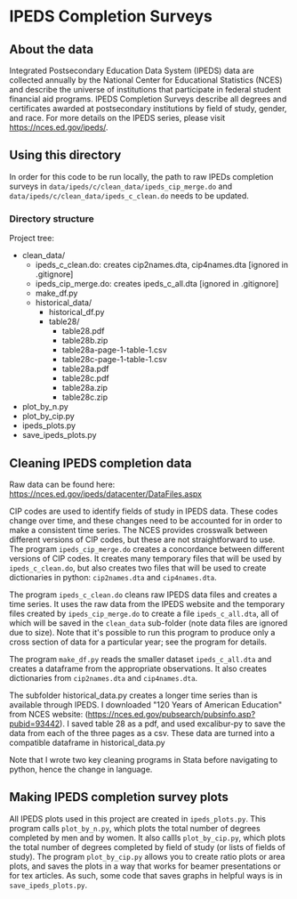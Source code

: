 # IPEDS Completion Surveys

## About the data

Integrated Postsecondary Education Data System (IPEDS) data are collected annually by the National Center for Educational Statistics (NCES) and describe the universe of institutions that participate in federal student financial aid programs. 
IPEDS Completion Surveys describe all degrees and certificates awarded at postsecondary institutions by field of study, gender, and race.
For more details on the IPEDS series, please visit https://nces.ed.gov/ipeds/.

## Using this directory

In order for this code to be run locally, the path to raw IPEDs completion surveys in `data/ipeds/c/clean_data/ipeds_cip_merge.do` and `data/ipeds/c/clean_data/ipeds_c_clean.do` needs to be updated.

### Directory structure

Project tree: 
- clean_data/
    - ipeds_c_clean.do: creates cip2names.dta, cip4names.dta [ignored in .gitignore]
    - ipeds_cip_merge.do: creates ipeds_c_all.dta [ignored in .gitignore]
    - make_df.py
    - historical_data/
        * historical_df.py
        * table28/
            * table28.pdf
            * table28b.zip
            * table28a-page-1-table-1.csv 
            * table28c-page-1-table-1.csv
            * table28a.pdf 
            * table28c.pdf
            * table28a.zip 
            * table28c.zip
- plot_by_n.py
- plot_by_cip.py
- ipeds_plots.py
- save_ipeds_plots.py


## Cleaning IPEDS completion data

Raw data can be found here: https://nces.ed.gov/ipeds/datacenter/DataFiles.aspx

CIP codes are used to identify fields of study in IPEDS data.
These codes change over time, and these changes need to be accounted for in order to make a consistent time series.
The NCES provides crosswalk between different versions of CIP codes, but these are not straightforward to use.
The program `ipeds_cip_merge.do` creates a concordance between different versions of CIP codes. 
It creates many temporary files that will be used by `ipeds_c_clean.do`, but also creates two files that will be used to create dictionaries in python: `cip2names.dta` and `cip4names.dta`.

The program `ipeds_c_clean.do` cleans raw IPEDS data files and creates a time series. 
It uses the raw data from the IPEDS website and the temporary files created by `ipeds_cip_merge.do` to create a file `ipeds_c_all.dta`, all of which will be saved in the `clean_data` sub-folder (note data files are ignored due to size).
Note that it's possible to run this program to produce only a cross section of data for a particular year; see the program for details.

The program `make_df.py` reads the smaller dataset `ipeds_c_all.dta` and creates a dataframe from the appropriate observations. It also creates dictionaries from `cip2names.dta` and `cip4names.dta`.

The subfolder historical_data.py creates a longer time series than is available through IPEDS. 
I downloaded "120 Years of American Education" from NCES website: (https://nces.ed.gov/pubsearch/pubsinfo.asp?pubid=93442).
I saved table 28 as a pdf, and used excalibur-py to save the data from each of the three pages as a csv.
These data are turned into a compatible dataframe in historical_data.py

Note that I wrote two key cleaning programs in Stata before navigating to python, hence the change in language. 

## Making IPEDS completion survey plots

All IPEDS plots used in this project are created in `ipeds_plots.py`. This program calls `plot_by_n.py`, which plots the total number of degrees completed by men and by women. It also callls `plot_by_cip.py`, which plots the total number of degrees completed by field of study (or lists of fields of study). 
The program `plot_by_cip.py` allows you to create ratio plots or area plots, and saves the plots in a way that works for beamer presentations or for tex articles. As such, some code that saves graphs in helpful ways is in `save_ipeds_plots.py`. 
